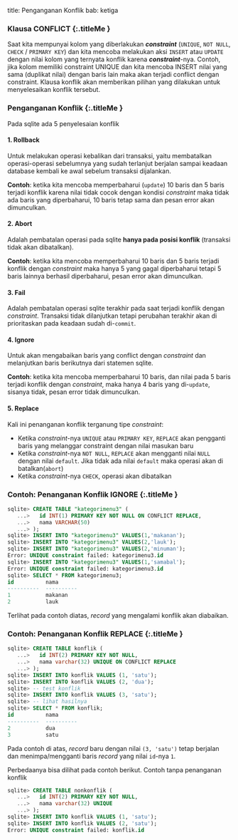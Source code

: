 title: Penganganan Konflik
bab: ketiga


### <i class="fa fa-info-circle"></i> Klausa CONFLICT {:.titleMe }

Saat kita mempunyai kolom yang diberlakukan __*constraint*__ (`UNIQUE`, `NOT NULL`, `CHECK` / `PRIMARY KEY`) dan kita mencoba melakukan aksi `INSERT` atau `UPDATE` dengan nilai kolom yang ternyata konflik karena __*constraint*__-nya.
Contoh, jika kolom memiliki constraint UNIQUE dan kita mencoba INSERT nilai yang sama (duplikat nilai) dengan baris lain maka akan terjadi conflict dengan constraint.
Klausa konflik akan memberikan pilihan yang dilakukan untuk menyelesaikan konflik tersebut.


### <i class="fa fa-info-circle"></i> Penganganan Konflik {:.titleMe }

Pada sqlite ada 5 penyelesaian konflik

#### 1. Rollback

Untuk melakukan operasi kebalikan dari transaksi, yaitu membatalkan operasi-operasi sebelumnya yang sudah terlanjut berjalan sampai keadaan database kembali ke awal sebelum transaksi dijalankan.

__Contoh__: ketika kita mencoba memperbaharui (`update`) 10 baris dan 5 baris terjadi konflik karena nilai tidak cocok dengan kondisi _constraint_ maka tidak ada baris yang diperbaharui, 10 baris tetap sama dan pesan error akan dimunculkan.

#### 2. Abort

Adalah pembatalan operasi pada sqlite __hanya pada posisi konflik__ (transaksi tidak akan dibatalkan).

__Contoh__: ketika kita mencoba memperbaharui 10 baris dan 5 baris terjadi konflik dengan _constraint_ maka hanya 5 yang gagal diperbaharui tetapi 5 baris lainnya berhasil diperbaharui, pesan error akan dimunculkan.

#### 3. Fail

Adalah pembatalan operasi sqlite terakhir pada saat terjadi konflik dengan _constraint_.
Transaksi tidak dilanjutkan tetapi perubahan terakhir akan di prioritaskan pada keadaan sudah di-`commit`.

#### 4. Ignore

Untuk akan mengabaikan baris yang conflict dengan _constraint_ dan melanjutkan baris berikutnya dari statemen sqlite. 

__Contoh__: ketika kita mencoba memperbaharui 10 baris, dan nilai pada 5 baris terjadi konflik dengan _constraint_, maka hanya 4 baris yang di-`update`, sisanya tidak, pesan error tidak dimunculkan.

#### 5. Replace

Kali ini penanganan konflik terganung tipe _constraint_:

- Ketika _constraint_-nya `UNIQUE` atau `PRIMARY KEY`, `REPLACE` akan pengganti baris yang melanggar constraint dengan nilai masukan baru
- Ketika _constraint_-nya `NOT NULL`, `REPLACE` akan mengganti nilai `NULL` dengan nilai `default`. Jika tidak ada nilai `default` maka operasi akan di batalkan(`abort`)
- Ketika _constraint_-nya `CHECK`, operasi akan dibatalkan

### <i class="fa fa-code"></i> Contoh: Penanganan Konflik IGNORE {:.titleMe }

```sql
sqlite> CREATE TABLE "kategorimenu3" (
   ...>   id INT(1) PRIMARY KEY NOT NULL ON CONFLICT REPLACE,
   ...>   nama VARCHAR(50)
   ...> );
sqlite> INSERT INTO "kategorimenu3" VALUES(1,'makanan');
sqlite> INSERT INTO "kategorimenu3" VALUES(2,'lauk');
sqlite> INSERT INTO "kategorimenu3" VALUES(2,'minuman');
Error: UNIQUE constraint failed: kategorimenu3.id
sqlite> INSERT INTO "kategorimenu3" VALUES(1,'samabal');
Error: UNIQUE constraint failed: kategorimenu3.id
sqlite> SELECT * FROM kategorimenu3;
id          nama      
----------  ----------
1           makanan   
2           lauk
```

Terlihat pada contoh diatas, _record_ yang mengalami konflik akan diabaikan.

### <i class="fa fa-code"></i> Contoh: Penanganan Konflik REPLACE {:.titleMe }

```sql
sqlite> CREATE TABLE konflik (
   ...>   id INT(2) PRIMARY KEY NOT NULL,
   ...>   nama varchar(32) UNIQUE ON CONFLICT REPLACE
   ...> );
sqlite> INSERT INTO konflik VALUES (1, 'satu');
sqlite> INSERT INTO konflik VALUES (2, 'dua');
sqlite> -- test konflik
sqlite> INSERT INTO konflik VALUES (3, 'satu');
sqlite> -- lihat hasilnya
sqlite> SELECT * FROM konflik;
id          nama      
----------  ----------
2           dua       
3           satu
```
Pada contoh di atas, _record_ baru dengan nilai `(3, 'satu')` tetap berjalan dan menimpa/mengganti baris _record_ yang nilai `id`-nya `1`.

Perbedaanya bisa dilihat pada contoh berikut.
Contoh tanpa penanganan konflik
```sql
sqlite> CREATE TABLE nonkonflik (
   ...>   id INT(2) PRIMARY KEY NOT NULL,
   ...>   nama varchar(32) UNIQUE
   ...> );
sqlite> INSERT INTO konflik VALUES (1, 'satu');
sqlite> INSERT INTO konflik VALUES (2, 'satu');
Error: UNIQUE constraint failed: konflik.id
```
